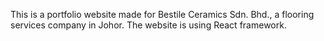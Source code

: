 This is a portfolio website made for Bestile Ceramics Sdn. Bhd., a flooring services company in Johor. The website is using React framework.
